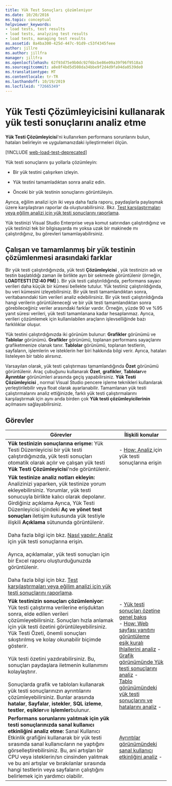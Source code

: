 ```yaml
---
title: Yük Test Sonuçları çözümleniyor
ms.date: 10/20/2016
ms.topic: conceptual
helpviewer_keywords:
- load tests, test results
- load tests, analyzing test results
- load tests, managing test results
ms.assetid: 8a4ba300-425d-447c-91d9-c53f4345feee
author: jillre
ms.author: jillfra
manager: jillfra
ms.openlocfilehash: 62f93d75e9b0dc92f6bcbe86e09a39f96f9518a3
ms.sourcegitcommit: a8e8f4bd5d508da34bbe9f2d4d9fa94da0539de0
ms.translationtype: MT
ms.contentlocale: tr-TR
ms.lasthandoff: 10/19/2019
ms.locfileid: "72665349"
---
```

# <a name="analyze-load-test-results-using-the-load-test-analyzer"></a>Yük Testi Çözümleyicisini kullanarak yük testi sonuçlarını analiz etme

**Yük Testi Çözümleyicisi**'ni kullanırken performans sorunlarını bulun, hataları belirleyin ve uygulamanızdaki iyileştirmeleri ölçün.

[!INCLUDE [web-load-test-deprecated](includes/web-load-test-deprecated.md)]

Yük testi sonuçlarını şu yollarla çözümleyin:

- Bir yük testini çalışırken izleyin.

- Yük testini tamamladıktan sonra analiz edin.

- Önceki bir yük testinin sonuçlarını görüntüleyin.

Ayrıca, eğilim analizi için iki veya daha fazla raporu, paydaşlarla paylaşmak üzere karşılaştıran raporlar da oluşturabilirsiniz. Bkz. [Test karşılaştırmaları veya eğilim analizi için yük testi sonuçlarını raporlama](../test/compare-load-test-results.md).

Yük testinizi Visual Studio Enterprise veya komut satırından çalıştırdığınız ve yük testinizi tek bir bilgisayarda mı yoksa uzak bir makinede mı çalıştırdığınız, bu görevleri tamamlayabilirsiniz.

## <a name="differences-between-analyzing-a-running-and-a-completed-load-test"></a>Çalışan ve tamamlanmış bir yük testinin çözümlenmesi arasındaki farklar

Bir yük testi çalıştırdığınızda, yük testi **Çözümleyicisi** , yük testinizin adı ve testin başlatıldığı zaman ile birlikte ayrı bir sekmede görüntülenir (örneğin, **LOADTEST1 [12:40 PM]** ). Bir yük testi çalıştırıldığında, performans sayacı verileri daha küçük bir kümesi bellekte tutulur. Yük testiniz çalıştırıldığında, bu veri kümesini izleyebilirsiniz. Bir yük testi tamamlandıktan sonra, veritabanındaki tüm verileri analiz edebilirsiniz. Bir yük testi çalıştırıldığında hangi verilerin görüntüleneceği ve bir yük testi tamamlandıktan sonra görebileceğiniz veriler arasındaki farklar vardır. Örneğin, yüzde 90 ve %95 yanıt süresi verileri, yük testi tamamlanana kadar hesaplanmaz. Ayrıca, verileri çözümlemek için kullanılabilen araçların işlevselliğinde bazı farklılıklar oluşur.

Yük testini çalıştırdığınızda iki görünüm bulunur: **Grafikler** görünümü ve **Tablolar** görünümü. **Grafikler** görünümü, toplanan performans sayaçlarını grafiketmenize olanak tanır. **Tablolar** görünümü, toplanan testlerin, sayfaların, işlemlerin ve isteklerin her biri hakkında bilgi verir. Ayrıca, hataları listeleyen bir tablo alırsınız.

Varsayılan olarak, yük testi çalıştırması tamamlandığında **Özet** görünümü görüntülenir. Araç çubuğunu kullanarak **Özet**, **grafikler**, **Tablolar**ve **Ayrıntılar** görünümleri arasında geçiş yapabilirsiniz. **Yük Testi Çözümleyicisi** , normal Visual Studio pencere işleme teknikleri kullanılarak yerleştirilebilir veya float olarak ayarlanabilir. Tamamlanan yük testi çalıştırmalarını analiz ettiğinizde, farklı yük testi çalıştırmalarını karşılaştırmak için aynı anda birden çok **Yük testi çözümleyicilerinin** açılmasını sağlayabilirsiniz.

## <a name="tasks"></a>Görevler

|Görevler|İlişkili konular|
|-|-|
|**Yük testinizin sonuçlarına erişme:** Yük Testi Düzenleyicisi bir yük testi çalıştırdığınızda, yük testi sonuçları otomatik olarak açılır ve çalışan yük testi **Yük Testi Çözümleyicisi**'nde görüntülenir.|-    [How: Analiz ](../test/how-to-access-load-test-results-for-analysis.md) için yük testi sonuçlarına erişin|
|**Yük testinize analiz notları ekleyin:** Analizinizi yaparken, yük testinize yorum ekleyebilirsiniz. Yorumlar, yük testi sonucuyla birlikte kalıcı olarak depolanır. Girdiğiniz açıklama Ayrıca, Yük Testi Düzenleyicisi içindeki **Aç ve yönet test sonuçları** iletişim kutusunda yük testiyle ilişkili **Açıklama** sütununda görüntülenir.<br /><br /> Daha fazla bilgi için bkz. [Nasıl yapılır: Analiz ](../test/how-to-access-load-test-results-for-analysis.md) için yük testi sonuçlarına erişin.<br /><br /> Ayrıca, açıklamalar, yük testi sonuçları için bir Excel raporu oluşturduğunuzda görüntülenir.<br /><br /> Daha fazla bilgi için bkz. [Test karşılaştırmaları veya eğilim analizi için yük testi sonuçlarını raporlama](../test/compare-load-test-results.md).||
|**Yük testinizin sonuçları çözümleniyor:** Yük testi çalıştırma verilerine erişduktan sonra, elde edilen verileri çözümleyebilirsiniz. Sonuçları hızla anlamak için yük testi özetini görüntüleyebilirsiniz. Yük Testi Özeti, önemli sonuçları sıkıştırılmış ve kolay okunabilir biçimde gösterir.<br /><br /> Yük testi özetini yazdırabilirsiniz. Bu, sonuçları paydaşlara iletmenin kullanımını kolaylaştırır.<br /><br /> Sonuçlarda grafik ve tabloları kullanarak yük testi sonuçlarınızın ayrıntılarını çözümleyebilirsiniz. Bunlar arasında **hatalar**, **Sayfalar**, **istekler**, **SQL izleme**, **testler**, **eşikler**ve **işlemler**bulunur.|-   [Yük testi sonuçları özetine genel bakış](../test/load-test-results-summary-overview.md)<br />-    [How: Web sayfası yanıtını görüntüleme ](../test/how-to-view-web-page-response-time-in-a-load-test.md)<br />[eşik kuralı Ihlallerini analiz](../test/analyze-threshold-rule-violations-in-load-tests.md) -   <br />[Grafik görünümünde Yük testi sonuçlarını analiz](../test/analyze-load-test-results-in-the-graphs-view.md) -   <br />[Tablo görünümündeki yük testi sonuçlarını ve hatalarını analiz](../test/analyze-load-test-results-and-errors-in-the-tables-view.md) -   |
|**Performans sorunlarını yalıtmak için yük testi sonuçlarınızda sanal kullanıcı etkinliğini analiz etme:** Sanal Kullanıcı Etkinlik grafiğini kullanarak bir yük testi sırasında sanal kullanıcıların ne yaptığını görselleştirebilirsiniz. Bu, ani artışları bir CPU veya isteklerin/sn cinsinden yalıtmak ve bu ani artışlar ve bırakılanlar sırasında hangi testlerin veya sayfaların çalıştığını belirlemek için yardımcı olabilir.|[Ayrıntılar görünümündeki sanal kullanıcı etkinliğini analiz](../test/analyze-load-test-virtual-user-activity-in-the-details-view.md) -   |